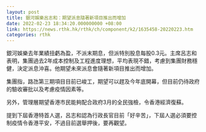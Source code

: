 ```yaml
---
layout: post
title: 銀河娛樂呂志和：期望派息隨著新項目推出而增加
date: 2022-02-23 18:34:20.000000000 +08:00
link: https://news.rthk.hk/rthk/ch/component/k2/1635458-20220223.htm
categories: rthk
---
```


銀河娛樂去年業績扭虧為盈，不派末期息，但派特別股息每股0.3元。主席呂志和表明，集團過去2年成本控制及工程進度理想，平均表現不錯，考慮到集團財務穩健，決定派息沖喜。他期望未來派息會隨著新項目推出而增加。

集團指，路氹第三期項目目前已峻工，期望可以趕及今年底開幕，但目前仍待政府的驗收審批以及考慮疫情因素等。

另外，管理層期望香港市民能夠配合政府3月的全民強檢，令香港經濟復蘇。

提到下屆香港特首人選，呂志和認為行政長官目前「好辛苦」，下屆人選必須要控制疫情令香港平安，不過目前選舉押後，要再觀望。
